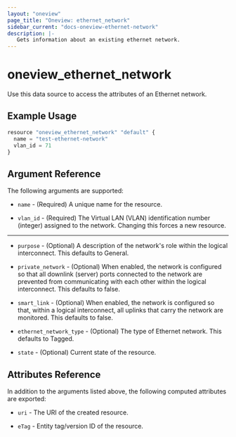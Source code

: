 ```yaml
---
layout: "oneview"
page_title: "Oneview: ethernet_network"
sidebar_current: "docs-oneview-ethernet-network"
description: |-
   Gets information about an existing ethernet network.
---
```


# oneview\_ethernet\_network

Use this data source to access the attributes of an Ethernet network.

## Example Usage

```js
resource "oneview_ethernet_network" "default" {
  name = "test-ethernet-network"
  vlan_id = 71
}
```

## Argument Reference

The following arguments are supported:

* `name` - (Required) A unique name for the resource.

* `vlan_id` - (Required) The Virtual LAN (VLAN) identification number (integer) assigned to the network.
Changing this forces a new resource.

- - -

* `purpose` - (Optional) A description of the network's role within the logical interconnect.
  This defaults to General.

* `private_network` - (Optional) When enabled, the network is configured so that all downlink (server) ports
  connected to the network are prevented from communicating with each other within the logical interconnect.
  This defaults to false.

* `smart_link` - (Optional) When enabled, the network is configured so that, within a logical interconnect,
  all uplinks that carry the network are monitored. This defaults to false.

* `ethernet_network_type` - (Optional) The type of Ethernet network. This defaults to Tagged.

* `state` - (Optional) Current state of the resource.



## Attributes Reference

In addition to the arguments listed above, the following computed attributes are exported:

* `uri` - The URI of the created resource.

* `eTag` - Entity tag/version ID of the resource.
